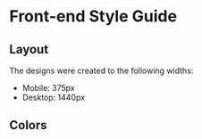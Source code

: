 # Front-end Style Guide

## Layout

The designs were created to the following widths:

- Mobile: 375px
- Desktop: 1440px

## Colors


